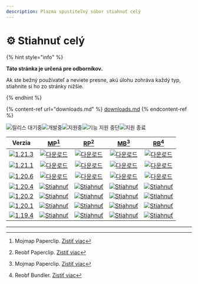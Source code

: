 ```yaml
---
description: Plazma spustiteľný súbor stiahnuť celý
---
```


# ⚙️ Stiahnuť celý

{% hint style="info" %}

**Táto stránka je určená pre odborníkov.**

Ak ste bežný používateľ a neviete presne, akú úlohu zohráva každý typ,
stiahnite si ho zo stránky nižšie.

{% endhint %}

{% content-ref url="downloads.md" %}
[downloads.md](downloads.md)
{% endcontent-ref %}

[wtr]: <https://badge.plazmamc.org/0/Čaká sa na uvoľnenie>

![릴리스 대기중][wtr]![개발중](https://badge.plazmamc.org/1/개발중)![지원중](https://badge.plazmamc.org/2/지원중)![기능 지원 중단](https://badge.plazmamc.org/6/기능%20지원%20중단)![지원 종료](https://badge.plazmamc.org/4/지원%20종료)

|                                       Verzia                                      |                              [MP](#user-content-fn-1)[^1]                              |                              [RP](#user-content-fn-2)[^2]                              |                              [MB](#user-content-fn-3)[^3]                              |                              [RB](#user-content-fn-4)[^4]                              |
| :-------------------------------------------------------------------------------: | :------------------------------------------------------------------------------------: | :------------------------------------------------------------------------------------: | :------------------------------------------------------------------------------------: | :------------------------------------------------------------------------------------: |
| [![1.21.3](https://badge.plazmamc.org/1/1.21.3)](https://git.plazmamc.org/1.21.3) |     [![다운로드](https://badge.plazmamc.org/1/다운로드)](https://dl.plazmamc.org/1.21.3/0)     |     [![다운로드](https://badge.plazmamc.org/1/다운로드)](https://dl.plazmamc.org/1.21.3/1)     |     [![다운로드](https://badge.plazmamc.org/1/다운로드)](https://dl.plazmamc.org/1.21.3/2)     |     [![다운로드](https://badge.plazmamc.org/1/다운로드)](https://dl.plazmamc.org/1.21.3/3)     |
| [![1.21.1](https://badge.plazmamc.org/6/1.21.1)](https://git.plazmamc.org/1.21.1) |     [![다운로드](https://badge.plazmamc.org/1/다운로드)](https://dl.plazmamc.org/1.21.1/0)     |     [![다운로드](https://badge.plazmamc.org/1/다운로드)](https://dl.plazmamc.org/1.21.1/1)     |     [![다운로드](https://badge.plazmamc.org/1/다운로드)](https://dl.plazmamc.org/1.21.1/2)     |     [![다운로드](https://badge.plazmamc.org/1/다운로드)](https://dl.plazmamc.org/1.21.1/3)     |
| [![1.20.6](https://badge.plazmamc.org/2/1.20.6)](https://git.plazmamc.org/1.20.6) |     [![다운로드](https://badge.plazmamc.org/1/다운로드)](https://dl.plazmamc.org/1.20.6/0)     |     [![다운로드](https://badge.plazmamc.org/1/다운로드)](https://dl.plazmamc.org/1.20.6/1)     |     [![다운로드](https://badge.plazmamc.org/1/다운로드)](https://dl.plazmamc.org/1.20.6/2)     |     [![다운로드](https://badge.plazmamc.org/1/다운로드)](https://dl.plazmamc.org/1.20.6/3)     |
| [![1.20.4](https://badge.plazmamc.org/6/1.20.4)](https://git.plazmamc.org/1.20.4) | [![Stiahnuť](https://badge.plazmamc.org/1/Stiahnuť)](https://dl.plazmamc.org/1.20.4/0) | [![Stiahnuť](https://badge.plazmamc.org/1/Stiahnuť)](https://dl.plazmamc.org/1.20.4/1) | [![Stiahnuť](https://badge.plazmamc.org/1/Stiahnuť)](https://dl.plazmamc.org/1.20.4/2) | [![Stiahnuť](https://badge.plazmamc.org/1/Stiahnuť)](https://dl.plazmamc.org/1.20.4/3) |
| [![1.20.2](https://badge.plazmamc.org/4/1.20.2)](https://git.plazmamc.org/1.20.2) | [![Stiahnuť](https://badge.plazmamc.org/1/Stiahnuť)](https://dl.plazmamc.org/1.20.2/0) | [![Stiahnuť](https://badge.plazmamc.org/1/Stiahnuť)](https://dl.plazmamc.org/1.20.2/1) | [![Stiahnuť](https://badge.plazmamc.org/1/Stiahnuť)](https://dl.plazmamc.org/1.20.2/2) | [![Stiahnuť](https://badge.plazmamc.org/1/Stiahnuť)](https://dl.plazmamc.org/1.20.2/3) |
| [![1.20.1](https://badge.plazmamc.org/4/1.20.1)](https://git.plazmamc.org/1.20.1) | [![Stiahnuť](https://badge.plazmamc.org/1/Stiahnuť)](https://dl.plazmamc.org/1.20.1/0) | [![Stiahnuť](https://badge.plazmamc.org/1/Stiahnuť)](https://dl.plazmamc.org/1.20.1/1) | [![Stiahnuť](https://badge.plazmamc.org/1/Stiahnuť)](https://dl.plazmamc.org/1.20.1/2) | [![Stiahnuť](https://badge.plazmamc.org/1/Stiahnuť)](https://dl.plazmamc.org/1.20.1/3) |
| [![1.19.4](https://badge.plazmamc.org/4/1.19.4)](https://git.plazmamc.org/1.19.4) | [![Stiahnuť](https://badge.plazmamc.org/1/Stiahnuť)](https://dl.plazmamc.org/1.19.4/0) | [![Stiahnuť](https://badge.plazmamc.org/1/Stiahnuť)](https://dl.plazmamc.org/1.19.4/1) | [![Stiahnuť](https://badge.plazmamc.org/1/Stiahnuť)](https://dl.plazmamc.org/1.19.4/2) | [![Stiahnuť](https://badge.plazmamc.org/1/Stiahnuť)](https://dl.plazmamc.org/1.19.4/3) |

***

[^1]: Mojmap Paperclip. [Zistiť viac](../administration/getting-started#id-2)

[^2]: Reobf Paperclip. [Zistiť viac](../administration/getting-started#id-2)

[^3]: Mojmap Paperclip. [Zistiť viac](../administration/getting-started#id-2)

[^4]: Reobf Bundler. [Zistiť viac](../administration/getting-started#id-2)
